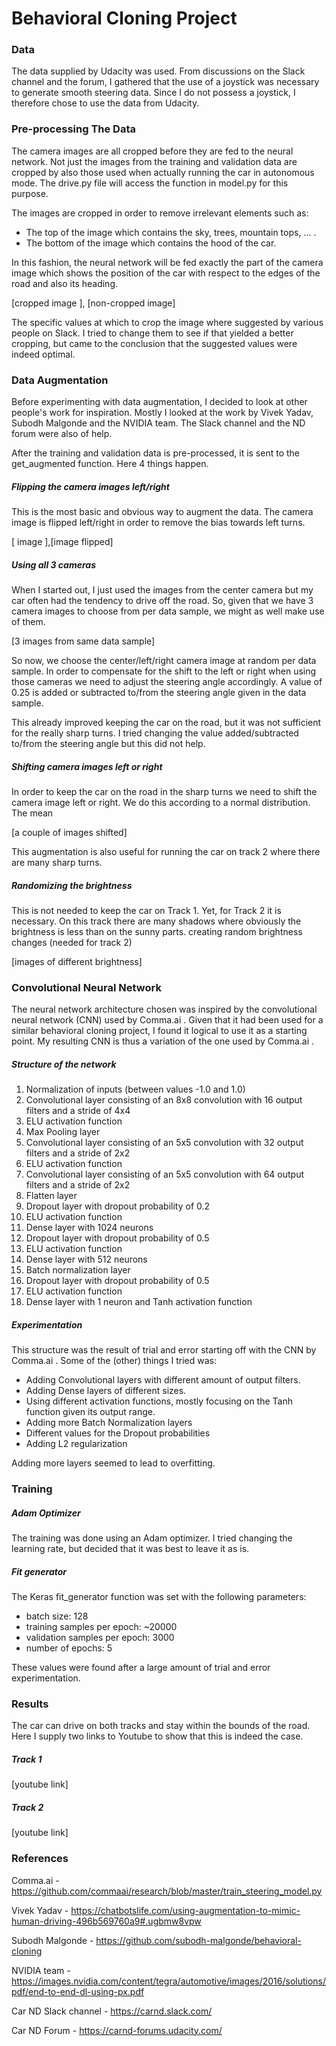 # Behavioral Cloning Project

### Data

The data supplied by Udacity was used. From discussions on the Slack channel and the forum, I gathered that the use of a joystick was necessary to generate smooth steering data. Since I do not possess a joystick, I therefore chose to use the data from Udacity.

### Pre-processing The Data

The camera images are all cropped before they are fed to the neural network. Not just the images from the training and validation data are cropped by also those used when actually running the car in autonomous mode. The drive.py file will access the function in model.py for this purpose.

The images are cropped in order to remove irrelevant elements such as:

- The top of the image which contains the sky, trees, mountain tops, ... .
- The bottom of the image which contains the hood of the car.

In this fashion, the neural network will be fed exactly the part of the camera image which shows the position of the car with respect to the edges of the road and also its heading.

[cropped image ], [non-cropped image]

The specific values at which to crop the image where suggested by various people on Slack. I tried to change them to see if that yielded a better cropping, but came to the conclusion that the suggested values were indeed optimal.

### Data Augmentation

Before experimenting with data augmentation, I decided to look at other people's work for inspiration. Mostly I looked at the work by Vivek Yadav, Subodh Malgonde and the NVIDIA team. The Slack channel and the ND forum were also of help.

After the training and validation data is pre-processed, it is sent to the get_augmented function. Here 4 things happen.

##### Flipping the camera images left/right

This is the most basic and obvious way to augment the data. The camera image is flipped left/right in order to remove the bias towards left turns.

[ image ],[image flipped]

##### Using all 3 cameras

When I started out, I just used the images from the center camera but my car often had the tendency to drive off the road. So, given that we have 3 camera images to choose from per data sample, we might as well make use of them. 

[3 images from same data sample]

So now, we choose the center/left/right camera image at random per data sample. In order to compensate for the shift to the left or right when using those cameras we need to adjust the steering angle accordingly. A value of 0.25 is added or subtracted to/from the steering angle given in the data sample.

This already improved keeping the car on the road, but it was not sufficient for the really sharp turns. I tried changing the value added/subtracted to/from the steering angle but this did not help.

##### Shifting camera images left or right

In order to keep the car on the road in the sharp turns we need to shift the camera image left or right. We do this according to a normal distribution. The mean

[a couple of images shifted]

This augmentation is also useful for running the car on track 2 where there are many sharp turns.

##### Randomizing the brightness

This is not needed to keep the car on Track 1. Yet, for Track 2 it is necessary. On this track there are many shadows where obviously the brightness is less than on the sunny parts. creating random brightness changes (needed for track 2)

[images of different brightness]

### Convolutional Neural Network

The neural network architecture chosen was inspired by the convolutional neural network (CNN) used by Comma.ai . Given that it had been used for a similar behavioral cloning project, I found it logical to use it as a starting point. My resulting CNN is thus a variation of the one used by Comma.ai .

##### Structure of the network

1. Normalization of inputs (between values -1.0 and 1.0)
2. Convolutional layer consisting of an 8x8 convolution with 16 output filters and a stride of 4x4
3. ELU activation function
4. Max Pooling layer
5. Convolutional layer consisting of an 5x5 convolution with 32 output filters and a stride of 2x2
6. ELU activation function
7. Convolutional layer consisting of an 5x5 convolution with 64 output filters and a stride of 2x2
8. Flatten layer
9. Dropout layer with dropout probability of 0.2
10. ELU activation function
11. Dense layer with 1024 neurons
12. Dropout layer with dropout probability of 0.5
13. ELU activation function
14. Dense layer with 512 neurons
15. Batch normalization layer
16. Dropout layer with dropout probability of 0.5
17. ELU activation function
18. Dense layer with 1 neuron and Tanh activation function

##### Experimentation

This structure was the result of trial and error starting off with the CNN by Comma.ai . Some of the (other) things I tried was:

- Adding Convolutional layers with different amount of output filters.
- Adding Dense layers of different sizes.
- Using different activation functions, mostly focusing on the Tanh function given its output range.
- Adding more Batch Normalization layers
- Different values for the Dropout probabilities
- Adding L2 regularization

Adding more layers seemed to lead to overfitting.

### Training

##### Adam Optimizer

The training was done using an Adam optimizer. I tried changing the learning rate, but decided that it was best to leave it as is.

##### Fit generator

The Keras fit_generator function was set with the following parameters:

- batch size: 128
- training samples per epoch: ~20000
- validation samples per epoch: 3000
- number of epochs: 5

These values were found after a large amount of trial and error experimentation.

### Results

The car can drive on both tracks and stay within the bounds of the road. Here I supply two links to Youtube to show that this is indeed the case.

##### Track 1

[youtube link]

##### Track 2

[youtube link]



### References

Comma.ai - https://github.com/commaai/research/blob/master/train_steering_model.py

Vivek Yadav -  https://chatbotslife.com/using-augmentation-to-mimic-human-driving-496b569760a9#.ugbmw8vpw

Subodh Malgonde - https://github.com/subodh-malgonde/behavioral-cloning

NVIDIA team - https://images.nvidia.com/content/tegra/automotive/images/2016/solutions/pdf/end-to-end-dl-using-px.pdf

Car ND Slack channel - https://carnd.slack.com/

Car ND Forum - https://carnd-forums.udacity.com/